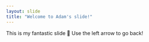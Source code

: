 ```yaml
---
layout: slide
title: "Welcome to Adam's slide!"
---
```

This is my fantastic slide :tada:
Use the left arrow to go back!
